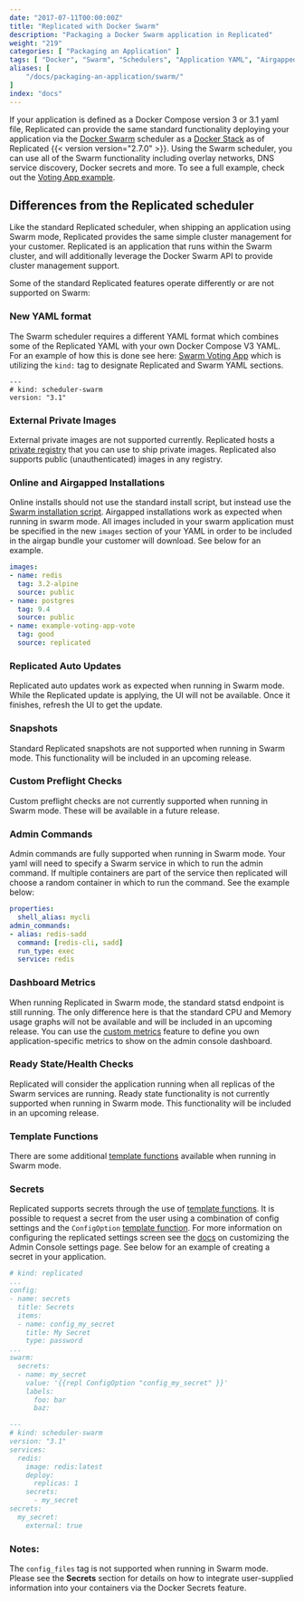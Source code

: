 ```yaml
---
date: "2017-07-11T00:00:00Z"
title: "Replicated with Docker Swarm"
description: "Packaging a Docker Swarm application in Replicated"
weight: "219"
categories: [ "Packaging an Application" ]
tags: [ "Docker", "Swarm", "Schedulers", "Application YAML", "Airgapped Environment" ]
aliases: [
    "/docs/packaging-an-application/swarm/"
]
index: "docs"
---
```


If your application is defined as a Docker Compose version 3 or 3.1 yaml file, Replicated can provide the same standard functionality deploying your application via the [Docker Swarm](https://docs.docker.com/engine/swarm/) scheduler as a [Docker Stack](https://docs.docker.com/docker-cloud/apps/stacks/) as of Replicated {{< version version="2.7.0" >}}. Using the Swarm scheduler, you can use all of the Swarm functionality including overlay networks, DNS service discovery, Docker secrets and more. To see a full example, check out the [Voting App example](/docs/examples/swarm-votingapp).

## Differences from the Replicated scheduler

Like the standard Replicated scheduler, when shipping an application using Swarm mode, Replicated provides the same simple cluster management for your customer. Replicated is an application that runs within the Swarm cluster, and will additionally leverage the Docker Swarm API to provide cluster management support.

Some of the standard Replicated features operate differently or are not supported on Swarm:

### New YAML format
The Swarm scheduler requires a different YAML format which combines some of the Replicated YAML with your own  Docker Compose V3 YAML. For an example of how this is done see here: [Swarm Voting App](/docs/examples/swarm-votingapp/) which is utilizing the `kind:` tag to designate Replicated and Swarm YAML sections.
```
---
# kind: scheduler-swarm
version: "3.1"
```

### External Private Images
External private images are not supported currently. Replicated hosts a [private registry](/docs/getting-started/replicated-private-registry) that you can use to ship private images. Replicated also supports public (unauthenticated) images in any registry.

### Online and Airgapped Installations
Online installs should not use the standard install script, but instead use the [Swarm installation script](/docs/distributing-an-application/installing-with-swarm/). Airgapped installations work as expected when running in swarm mode. All images included in your swarm application must be specified in the new `images` section of your YAML in order to be included in the airgap bundle your customer will download. See below for an example.

```yaml
images:
- name: redis
  tag: 3.2-alpine
  source: public
- name: postgres
  tag: 9.4
  source: public
- name: example-voting-app-vote
  tag: good
  source: replicated
```

### Replicated Auto Updates
Replicated auto updates work as expected when running in Swarm mode. While the Replicated update is applying, the UI will not be available. Once it finishes, refresh the UI to get the update.

### Snapshots
Standard Replicated snapshots are not supported when running in Swarm mode. This functionality will be included in an upcoming release.

### Custom Preflight Checks
Custom preflight checks are not currently supported when running in Swarm mode. These will be available in a future release.

### Admin Commands
Admin commands are fully supported when running in Swarm mode. Your yaml will need to specify a Swarm service in which to run the admin command. If multiple containers are part of the service then replicated will choose a random container in which to run the command. See the example below:

```yaml
properties:
  shell_alias: mycli
admin_commands:
- alias: redis-sadd
  command: [redis-cli, sadd]
  run_type: exec
  service: redis
```

### Dashboard Metrics
When running Replicated in Swarm mode, the standard statsd endpoint is still running. The only difference here is that the standard CPU and Memory usage graphs will not be available and will be included in an upcoming release. You can use the [custom metrics](/docs/packaging-an-application/custom-metrics) feature to define you own application-specific metrics to show on the admin console dashboard.

### Ready State/Health Checks
Replicated will consider the application running when all replicas of the Swarm services are running. Ready state functionality is not currently supported when running in Swarm mode. This functionality will be included in an upcoming release.

### Template Functions
There are some additional [template functions](/docs/packaging-an-application/template-functions#swarm) available when running in Swarm mode.

### Secrets
Replicated supports secrets through the use of [template functions](/docs/packaging-an-application/template-functions/). It is possible to request a secret from the user using a combination of config settings and the `ConfigOption` [template function](/docs/packaging-an-application/template-functions/#configoption). For more information on configuring the replicated settings screen see the [docs](/docs/packaging-an-application/config-screen/) on customizing the Admin Console settings page. See below for an example of creating a secret in your application.

```yaml
# kind: replicated
...
config:
- name: secrets
  title: Secrets
  items:
  - name: config_my_secret
    title: My Secret
    type: password
...
swarm:
  secrets:
  - name: my_secret
    value: '{{repl ConfigOption "config_my_secret" }}'
    labels:
      foo: bar
      baz:

---
# kind: scheduler-swarm
version: "3.1"
services:
  redis:
    image: redis:latest
    deploy:
      replicas: 1
    secrets:
      - my_secret
secrets:
  my_secret:
    external: true
```

### Notes:
The `config_files` tag is not supported when running in Swarm mode. Please see the __Secrets__ section for details on how to integrate user-supplied information into your containers via the Docker Secrets feature.
